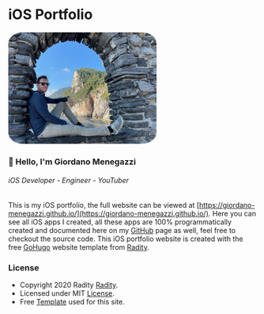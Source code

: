 # iOS Portfolio

<img src="img/who-am-i/Gio.png" alt="Giordano Menegazzi" width="300" style="border-radius:10%">

### 👋 Hello, I'm Giordano Menegazzi
###### iOS Developer - Engineer - YouTuber

This is my iOS portfolio, the full website can be viewed at [https://giordano-menegazzi.github.io/](https://giordano-menegazzi.github.io/).
Here you can see all iOS apps I created, all these apps are 100% programmatically created and documented here on my [GitHub](https://github.com/Giordano-Menegazzi) page as well, feel free to checkout the source code.
This iOS portfolio website is created with the free [GoHugo](https://gohugo.io/) website template from [Radity](https://radity.com/).

### License
- Copyright 2020 Radity [Radity](https://radity.com/).
- Licensed under MIT [License](https://github.com/radity/raditian-free-hugo-theme/blob/master/LICENSE).
- Free [Template](https://themes.gohugo.io/themes/raditian-free-hugo-theme/) used for this site. 
